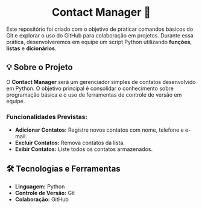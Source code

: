 <h1 align="center">
  Contact Manager 📇
</h1>
  
Este repositório foi criado com o objetivo de praticar comandos básicos do Git e explorar o uso do GitHub para colaboração em projetos. Durante essa prática, desenvolveremos em equipe um script Python utilizando **funções**, **listas** e **dicionários**.

## 💡 Sobre o Projeto

O **Contact Manager** será um gerenciador simples de contatos desenvolvido em Python. O objetivo principal é consolidar o conhecimento sobre programação básica e o uso de ferramentas de controle de versão em equipe.

### Funcionalidades Previstas:
- **Adicionar Contatos:** Registre novos contatos com nome, telefone e e-mail.
- **Excluir Contatos:** Remova contatos da lista.
- **Exibir Contatos:** Liste todos os contatos armazenados.

## 🛠️ Tecnologias e Ferramentas

- **Linguagem:** Python
- **Controle de Versão:** Git
- **Colaboração:** GitHub
